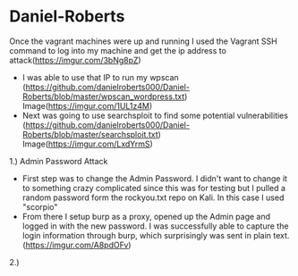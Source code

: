 # Daniel-Roberts

Once the vagrant machines were up and running I used the Vagrant SSH command to log into my machine and get the ip address to attack(https://imgur.com/3bNg8pZ)
- I was able to use that IP to run my wpscan (https://github.com/danielroberts000/Daniel-Roberts/blob/master/wpscan_wordpress.txt) Image(https://imgur.com/1UL1z4M)
- Next was going to use searchsploit to find some potential vulnerabilities (https://github.com/danielroberts000/Daniel-Roberts/blob/master/searchsploit.txt) Image(https://imgur.com/LxdYrmS)



1.) Admin Password Attack
   - First step was to change the Admin Password. I didn't want to change it to something crazy complicated since this was for testing but I pulled a random password form the rockyou.txt repo on Kali. In this case I used "scorpio"
   - From there I setup burp as a proxy, opened up the Admin page and logged in with the new password. I was successfully able to capture the login information through burp, which surprisingly was sent in plain text.(https://imgur.com/A8pdOFv)
  
2.) 
